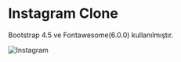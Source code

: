 # Instagram Clone

Bootstrap 4.5 ve Fontawesome(6.0.0) kullanılmıştır.

![Instagram](https://cdn.discordapp.com/attachments/373560871772880899/943210015949459456/unknown.png)

